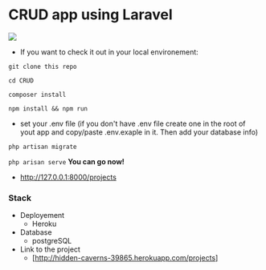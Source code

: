 # CRUD app using Laravel

<img src="https://itsolutionstuff.com/upload/laravel-8-inertia-crud-app.gif">


- If you want to check it out in your local environement:

``git clone this repo
``

``cd CRUD
``

``composer install 
``

``npm install && npm run
``
- set your .env file (if you don't have .env file create one in the root of yout app and copy/paste .env.exaple in it. Then add your database info)

`` php artisan migrate
``

`` php arisan serve
``
**You can go now!**

-  http://127.0.0.1:8000/projects

### Stack


- Deployement 
    * Heroku      
- Database   
    * postgreSQL     
- Link to the project  
    * [http://hidden-caverns-39865.herokuapp.com/projects]       



